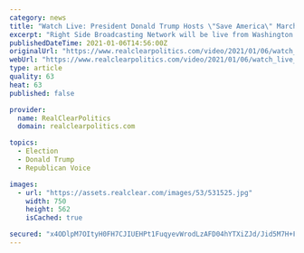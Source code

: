 ```yaml
---
category: news
title: "Watch Live: President Donald Trump Hosts \"Save America\" March At WH Ellipse"
excerpt: "Right Side Broadcasting Network will be live from Washington D.C. where President Trump is hosting a \"Save America\" March to protest what he says are election irregularities that Congress refuses to investigate."
publishedDateTime: 2021-01-06T14:56:00Z
originalUrl: "https://www.realclearpolitics.com/video/2021/01/06/watch_live_president_donald_trump_hosts_save_america_rally_at_wh_ellipse.html"
webUrl: "https://www.realclearpolitics.com/video/2021/01/06/watch_live_president_donald_trump_hosts_save_america_rally_at_wh_ellipse.html"
type: article
quality: 63
heat: 63
published: false

provider:
  name: RealClearPolitics
  domain: realclearpolitics.com

topics:
  - Election
  - Donald Trump
  - Republican Voice

images:
  - url: "https://assets.realclear.com/images/53/531525.jpg"
    width: 750
    height: 562
    isCached: true

secured: "x4ODlpM7OItyH0FH7CJIUEHPt1FuqyevWrodLzAFD04hYTXiZJd/Jid5M7H+FGNwMXZdhLk/O0aDWesEdz+dNwx8Oq92tg4GXmwkK3E5Ip/DLQ+5Ut+xz+tfshu+V4qG/r1YpCQOzdV8KX8GHR7NhR4gdqB8VqgBKKCVSfkfy66fLny4XcYY/kwt36yMfJidN/S17y3DnDOhtA4uYoy2S8e53RMRprbuzU8cDSV4G2nF5Yzat6ZufXmJ7LTf0sMj0xM/xDAjuZMHw2Dcmt0MLSL7wStDghTFqHhAASgPhq8KBLKU3Tdwrd6mfiGrPQViUgn2LXHZ6tjyZGZqDmPDK62gtQ5jl6wT9GJtme8idBI=;cswrJ4PaYMRVcC1S8RntNQ=="
---
```


